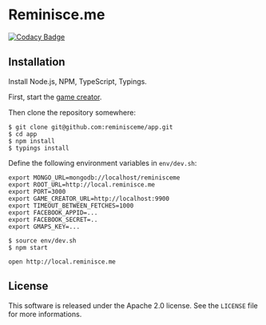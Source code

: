 # Reminisce.me

[![Codacy Badge](https://api.codacy.com/project/badge/grade/dd447f353c054650bbaf3060ca1cd9d4)](https://www.codacy.com/app/reminisceme/app)

## Installation

Install Node.js, NPM, TypeScript, Typings.

First, start the [game creator](https://github.com/reminisceme/game-creator).

Then clone the repository somewhere:

    $ git clone git@github.com:reminisceme/app.git
    $ cd app
    $ npm install
    $ typings install

Define the following environment variables in `env/dev.sh`:

```
export MONGO_URL=mongodb://localhost/reminisceme
export ROOT_URL=http://local.reminisce.me
export PORT=3000
export GAME_CREATOR_URL=http://localhost:9900
export TIMEOUT_BETWEEN_FETCHES=1000
export FACEBOOK_APPID=...
export FACEBOOK_SECRET=..
export GMAPS_KEY=...
```

    $ source env/dev.sh
    $ npm start

    open http://local.reminisce.me


## License

This software is released under the Apache 2.0 license. See the `LICENSE` file for more informations.

